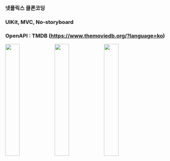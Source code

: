 ### 넷플릭스 클론코딩
### UIKit, MVC, No-storyboard
### OpenAPI : TMDB (https://www.themoviedb.org/?language=ko)

<img src = "https://user-images.githubusercontent.com/83093525/219943986-1b4c0946-9a95-4feb-8f70-d9ee90b6de80.png" width="30%" height="30%"> <img src = "https://user-images.githubusercontent.com/83093525/219943989-6946e866-f4c5-4310-be03-dec6545b5b99.png" width="30%" height="30%"> <img src = "https://user-images.githubusercontent.com/83093525/219943990-4ef83c15-8fbf-4284-b509-b6e3ec84bff8.png" width="30%" height="30%">

